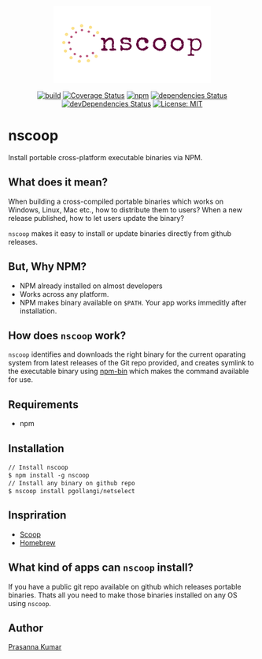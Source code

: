 <p align="center">
  <img width="320px" height="155px" src="./assets/logo.png">
</p>

<p align="center">
  <a href="https://github.com/pgollangi/nscoop"><img src="https://github.com/pgollangi/nscoop/workflows/build/badge.svg" alt="build"></a>
  <a href="https://codecov.io/gh/pgollangi/nscoop" target="_blank"><img src="https://img.shields.io/codecov/c/github/pgollangi/nscoop" alt="Coverage Status"></a>
  <a href="https://www.npmjs.com/package/nscoop" target="_blank"><img src="https://img.shields.io/npm/v/nscoop" alt="npm"></a>
  <a href="https://david-dm.org/pgollangi/nscoop" target="_blank"><img src="https://david-dm.org/pgollangi/nscoop/status.svg" alt="dependencies Status"></a>
  <a href="https://david-dm.org/pgollangi/nscoop?type=dev" target="_blank"><img src="https://david-dm.org/pgollangi/nscoop/dev-status.svg" alt="devDependencies Status"></a>
  <a href="https://github.com/pgollangi/nscoop/blob/master/LICENSE"><img src="https://img.shields.io/github/license/pgollangi/nscoop" alt="License: MIT"></a>
</p>

# nscoop 

Install portable cross-platform executable binaries via NPM.

## What does it mean?
When building a cross-compiled portable binaries which works on Windows, Linux, Mac etc., how to distribute them to users? When a new release published, how to let users update the binary?

`nscoop` makes it easy to install or update binaries directly from github releases.

## But, Why NPM?
- NPM already installed on almost developers 
- Works across any platform.
- NPM makes binary available on `$PATH`. Your app works immeditly after installation. 

## How does `nscoop` work?
`nscoop` identifies and downloads the right binary for the current oparating system from latest releases of the Git repo provided, and creates symlink to the executable binary using [npm-bin](https://docs.npmjs.com/cli/bin.html) which makes the command available for use.

## Requirements
 - npm

## Installation
```console
// Install nscoop
$ npm install -g nscoop
// Install any binary on github repo
$ nscoop install pgollangi/netselect

```
## Inspriration
- [Scoop](https://scoop.sh/)
- [Homebrew](https://brew.sh/)

## What kind of apps can `nscoop` install?
If you have a public git repo available on github which releases portable binaries. Thats all you need to make those binaries installed on any OS using `nscoop`.

## Author
[Prasanna Kumar](https://pgollangi.com)
